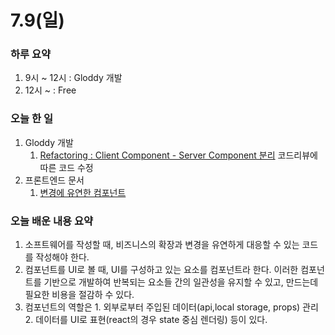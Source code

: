 # 7.9(일)

### 하루 요약
1. 9시 ~ 12시 : Gloddy 개발
2. 12시 ~ : Free

### 오늘 한 일
1. Gloddy 개발
   1. [Refactoring : Client Component - Server Component 분리](https://github.com/gloddy-dev/gloddy-client/pull/90) 코드리뷰에 따른 코드 수정
2. 프론트엔드 문서
   1. [변경에 유연한 컴포넌트](https://github.com/Self-Driven-Development/TIL/tree/main/docs/%EB%B0%95%EA%B7%9C%EC%84%B1/Memo/frontend/%EB%B3%80%EA%B2%BD%EC%97%90%20%EC%9C%A0%EC%97%B0%ED%95%9C%20%EC%BB%B4%ED%8F%AC%EB%84%8C%ED%8A%B8.md)

### 오늘 배운 내용 요약
1. 소프트웨어를 작성할 때, 비즈니스의 확장과 변경을 유연하게 대응할 수 있는 코드를 작성해야 한다.
2. 컴포넌트를 UI로 볼 때, UI를 구성하고 있는 요소를 컴포넌트라 한다. 이러한 컴포넌트를 기반으로 개발하여 반복되는 요소들 간의 일관성을 유지할 수 있고, 만드는데 필요한 비용을 절감하 수 있다.
3. 컴포넌트의 역할은 1. 외부로부터 주입된 데이터(api,local storage, props) 관리 2. 데이터를 UI로 표현(react의 경우 state 중심 렌더링) 등이 있다.
